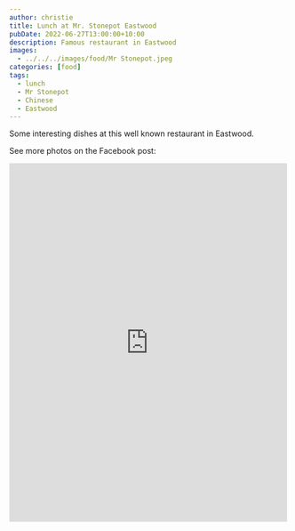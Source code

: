 ```yaml
---
author: christie
title: Lunch at Mr. Stonepot Eastwood
pubDate: 2022-06-27T13:00:00+10:00
description: Famous restaurant in Eastwood
images:
  - ../../../images/food/Mr Stonepot.jpeg
categories: [food]
tags:
  - lunch
  - Mr Stonepot
  - Chinese
  - Eastwood
---
```


Some interesting dishes at this well known restaurant in Eastwood.

See more photos on the Facebook post:

<iframe src="https://www.facebook.com/plugins/post.php?href=https%3A%2F%2Fwww.facebook.com%2Fchris1.tham%2Fposts%2Fpfbid038KJCDWwsSmfHV6r7AFDYH4ZbKJmNhKt6xoJyNociTtWWzD7a7szF4Fnb6msPvUUvl&show_text=true&width=500" width="500" height="645" style="border:none;overflow:hidden" scrolling="no" frameborder="0" allowfullscreen="true" allow="autoplay; clipboard-write; encrypted-media; picture-in-picture; web-share"></iframe>
